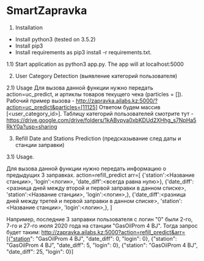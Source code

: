 # SmartZapravka
 

1) Installation
- Install python3 (tested on 3.5.2)
- Install pip3
- Install requirements as pip3 install -r requirements.txt.

1.1) Start application as python3 app.py. The app will at localhost:5000



2) User Category Detection (выявление категорий пользователя)

2.1) Usage
Для вызова данной функции нужно передать action=uc_predict, и артиклы товаров текущего чека (particles = [<product article>]).
Рабочий пример вызова - http://zapravka.ailabs.kz:5000/?action=uc_predict&particles=[11125]
Ответом будем массив [<user_category_id>]. Таблицу категорий пользователей смотрите тут - https://drive.google.com/drive/folders/1kABvpya0xbKDUd2XHhg_s7NpHa5RkY0a?usp=sharing
 
 

3) Refill Date and Stations Prediction (предсказывание след даты и станции заправки)

3.1) Usage.

Для вызова данной функции нужно передать информацию о предыдущих 3 заправках. 
action=refill_predict
arr=[
 {'station':<Название станции>, 'login':<логин>, 'date_diff':<всегда равна нулю>}, 
 {'date_diff':<разница дней между второй и первой заправки в данном списке>, 'station':<Название станции>, 'login':<логин>,},
 {'date_diff':<разница дней между третей и первой заправки в данном списке>, 'station':<Название станции>, 'login':<логин>,},
]

Например, последние 3 заправки пользователя с логин "0" были 2-го, 7-го и 27-го июля 2020 года на станции "GasOilProm 4 BJ".  Тогда запрос будет таким: 
http://zapravka.ailabs.kz:5000?action=refill_predict&arr=[{"station": "GasOilProm 4 BJ", "date_diff": 0, "login": 0}, {"station": "GasOilProm 4 BJ", "date_diff": 5, "login": 0},  {"station": "GasOilProm 4 BJ", "date_diff": 25, "login": 0}]
